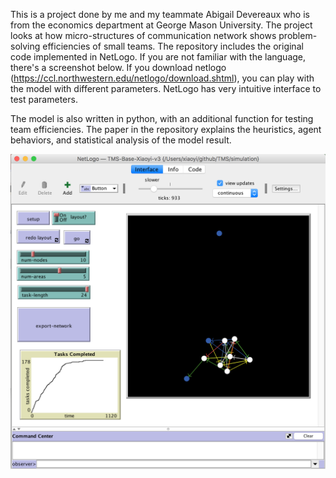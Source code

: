 This is a project done by me and my teammate Abigail Devereaux who is from the economics department at George Mason University. The project looks at how micro-structures of communication network shows problem-solving efficiencies of small teams. The repository includes the original code implemented in NetLogo. If you are not familiar with the language, there's a screenshot below. If you download netlogo (https://ccl.northwestern.edu/netlogo/download.shtml), you can play with the model with different parameters. NetLogo has very intuitive interface to test parameters.

The model is also written in python, with an additional function for testing team efficiencies. The paper in the repository explains the heuristics, agent behaviors, and statistical analysis of the model result.


![alt text](https://github.com/XiaoyiYuan/TMS/blob/master/Screen%20Shot%202018-02-17%20at%2010.51.03%20PM.png)